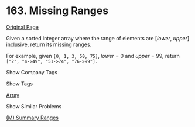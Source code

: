 # 163. Missing Ranges

[Original Page](https://leetcode.com/problems/missing-ranges/)

Given a sorted integer array where the range of elements are [_lower_, _upper_] inclusive, return its missing ranges.

For example, given `[0, 1, 3, 50, 75]`, _lower_ = 0 and _upper_ = 99, return `["2", "4->49", "51->74", "76->99"].`

<div>

<div id="company_tags" class="btn btn-xs btn-warning">Show Company Tags</div>

<span class="hidebutton" style="display: none;">[Google](/company/google/)</span></div>

<div>

<div id="tags" class="btn btn-xs btn-warning">Show Tags</div>

<span class="hidebutton">[Array](/tag/array/)</span></div>

<div>

<div id="similar" class="btn btn-xs btn-warning">Show Similar Problems</div>

<span class="hidebutton">[(M) Summary Ranges](/problems/summary-ranges/)</span></div>
